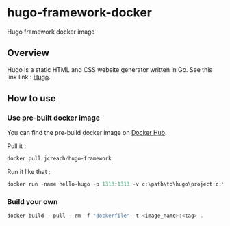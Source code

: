 # hugo-framework-docker

Hugo framework docker image

## Overview

Hugo is a static HTML and CSS website generator written in Go. See this link link : [Hugo](https://gohugo.io/).

## How to use

### Use pre-built docker image

You can find the pre-build docker image on [Docker Hub](https://hub.docker.com/r/jcreach/hugo-framework).

Pull it :

```powershell
docker pull jcreach/hugo-framework
```

Run it like that : 

```powershell
docker run -name hello-hugo -p 1313:1313 -v c:\path\to\hugo\project:c:\hugo-site -e HUGO_BASEURL=http://localhost jcreach/hugo-framework:latest
```

### Build your own

```powershell
docker build --pull --rm -f "dockerfile" -t <image_name>:<tag> .
```
